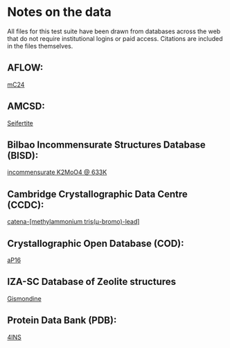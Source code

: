 # Notes on the data

All files for this test suite have been drawn from databases across the web that do not require institutional logins or paid access. Citations are included in the files themselves.

## AFLOW:

[mC24](https://aflow.org/prototype-encyclopedia/A_mC24_15_2e2f.html)

## AMCSD:

[Seifertite](https://rruff.geo.arizona.edu/AMS/minerals/Seifertite)

## Bilbao Incommensurate Structures Database (BISD):

[incommensurate K2MoO4 @ 633K](https://www.cryst.ehu.eus/bincstrdb/view/?incid=3152Elpt1I)

## Cambridge Crystallographic Data Centre (CCDC):

[catena-[methylammonium tris(μ-bromo)-lead]](https://www.ccdc.cam.ac.uk/structures/Search?Compound=perovskite&DatabaseToSearch=Published)

## Crystallographic Open Database (COD):

[aP16](http://www.crystallography.net/cod/1540955.html)

## IZA-SC Database of Zeolite structures

[Gismondine](https://www.iza-structure.org/databases/)

## Protein Data Bank (PDB):

[4INS](https://doi.org/10.2210/pdb4ins/pdb)
